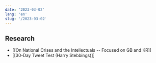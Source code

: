 ```yaml
---
date: '2023-03-02'
lang: 'en'
slug: '/2023-03-02'
---
```


## Research

- [[On National Crises and the Intellectuals -- Focused on GB and KR]]
- [[30-Day Tweet Test (Harry Stebbings)]]

